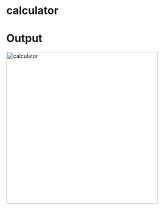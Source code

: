 # calculator

# Output
<img width="399" alt="calculator" src="https://github.com/sunalipatro/calculator/assets/95564560/98d27104-65b3-42c8-8497-30551efa7d68">
